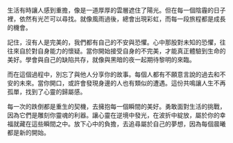 生活有時讓人感到重擔，像是一道厚厚的雲層遮住了陽光。但在每一個陰霾的日子裡，依然有光芒可以尋找。就像風雨過後，總會出現彩虹，而每一段旅程都是成長的機會。

記住，沒有人是完美的，我們都有自己的不安與恐懼。心中那股對未知的恐懼，往往來自於對自身能力的懷疑。當你開始接受自身的不完美，才能真正體驗到生命的美好。學會與自己的缺陷共存，就像與黑暗的夜一起期待黎明的來臨。

而在這個過程中，別忘了與他人分享你的故事。每個人都有不願意言說的過去和不安的未來。當你開口，或許會發現身邊的人也有類似的遭遇。這份共鳴讓人生不再孤單，找到了心靈的歸屬感。

每一次的跌倒都是重生的契機，去擁抱每一個瞬間的美好。勇敢面對生活的挑戰，因為它們是雕刻你靈魂的利器。讓心靈在逆境中發光，在波折中綻放，屬於你的幸福就藏在這些瞬間之中。放下心中的負擔，去追尋屬於自己的夢想，因為每個晨曦都是新的開始。